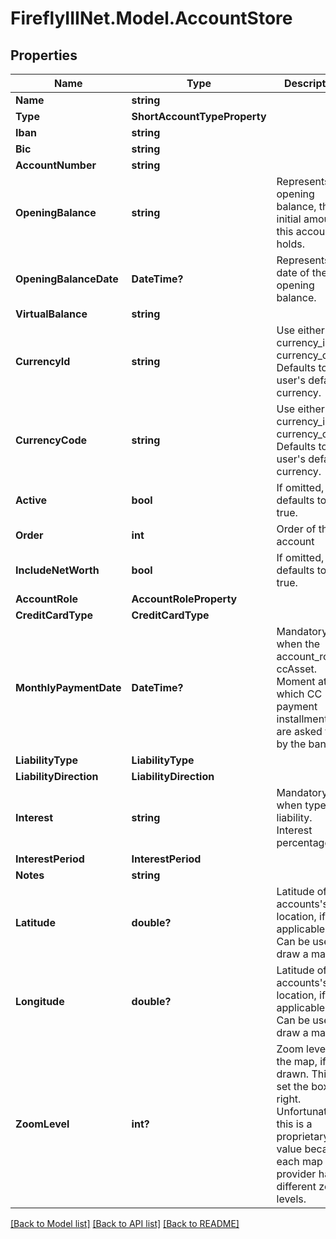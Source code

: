 # FireflyIIINet.Model.AccountStore

## Properties

Name | Type | Description | Notes
------------ | ------------- | ------------- | -------------
**Name** | **string** |  | 
**Type** | **ShortAccountTypeProperty** |  | 
**Iban** | **string** |  | [optional] 
**Bic** | **string** |  | [optional] 
**AccountNumber** | **string** |  | [optional] 
**OpeningBalance** | **string** | Represents the opening balance, the initial amount this account holds. | [optional] 
**OpeningBalanceDate** | **DateTime?** | Represents the date of the opening balance. | [optional] 
**VirtualBalance** | **string** |  | [optional] 
**CurrencyId** | **string** | Use either currency_id or currency_code. Defaults to the user&#39;s default currency. | [optional] 
**CurrencyCode** | **string** | Use either currency_id or currency_code. Defaults to the user&#39;s default currency. | [optional] 
**Active** | **bool** | If omitted, defaults to true. | [optional] [default to true]
**Order** | **int** | Order of the account | [optional] 
**IncludeNetWorth** | **bool** | If omitted, defaults to true. | [optional] [default to true]
**AccountRole** | **AccountRoleProperty** |  | [optional] 
**CreditCardType** | **CreditCardType** |  | [optional] 
**MonthlyPaymentDate** | **DateTime?** | Mandatory when the account_role is ccAsset. Moment at which CC payment installments are asked for by the bank. | [optional] 
**LiabilityType** | **LiabilityType** |  | [optional] 
**LiabilityDirection** | **LiabilityDirection** |  | [optional] 
**Interest** | **string** | Mandatory when type is liability. Interest percentage. | [optional] [default to "0"]
**InterestPeriod** | **InterestPeriod** |  | [optional] 
**Notes** | **string** |  | [optional] 
**Latitude** | **double?** | Latitude of the accounts&#39;s location, if applicable. Can be used to draw a map. | [optional] 
**Longitude** | **double?** | Latitude of the accounts&#39;s location, if applicable. Can be used to draw a map. | [optional] 
**ZoomLevel** | **int?** | Zoom level for the map, if drawn. This to set the box right. Unfortunately this is a proprietary value because each map provider has different zoom levels. | [optional] 

[[Back to Model list]](../README.md#documentation-for-models) [[Back to API list]](../README.md#documentation-for-api-endpoints) [[Back to README]](../README.md)

